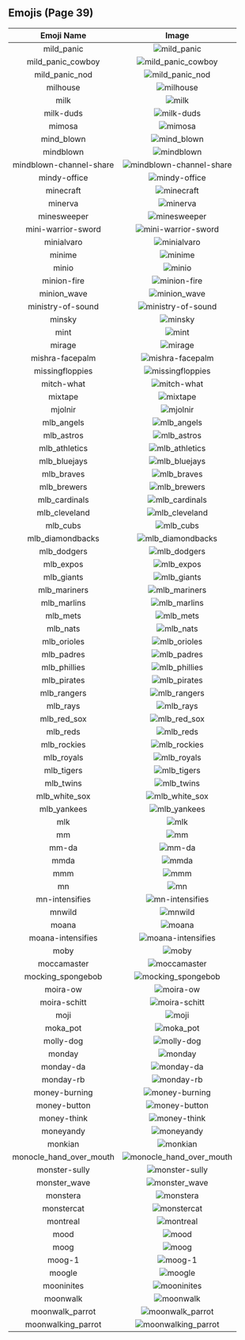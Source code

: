 
  ## Emojis (Page 39)
  |Emoji Name|Image|
  | :-: | :-: |
  |mild_panic| ![mild_panic](/output/mild_panic.png)|
  |mild_panic_cowboy| ![mild_panic_cowboy](/output/mild_panic_cowboy.png)|
  |mild_panic_nod| ![mild_panic_nod](/output/mild_panic_nod.gif)|
  |milhouse| ![milhouse](/output/milhouse.png)|
  |milk| ![milk](/output/milk.png)|
  |milk-duds| ![milk-duds](/output/milk-duds.png)|
  |mimosa| ![mimosa](/output/mimosa.png)|
  |mind_blown| ![mind_blown](/output/mind_blown.gif)|
  |mindblown| ![mindblown](/output/mindblown.gif)|
  |mindblown-channel-share| ![mindblown-channel-share](/output/mindblown-channel-share.gif)|
  |mindy-office| ![mindy-office](/output/mindy-office.png)|
  |minecraft| ![minecraft](/output/minecraft.png)|
  |minerva| ![minerva](/output/minerva.jpg)|
  |minesweeper| ![minesweeper](/output/minesweeper.png)|
  |mini-warrior-sword| ![mini-warrior-sword](/output/mini-warrior-sword.gif)|
  |minialvaro| ![minialvaro](/output/minialvaro.png)|
  |minime| ![minime](/output/minime.png)|
  |minio| ![minio](/output/minio.png)|
  |minion-fire| ![minion-fire](/output/minion-fire.jpg)|
  |minion_wave| ![minion_wave](/output/minion_wave.png)|
  |ministry-of-sound| ![ministry-of-sound](/output/ministry-of-sound.png)|
  |minsky| ![minsky](/output/minsky.png)|
  |mint| ![mint](/output/mint.png)|
  |mirage| ![mirage](/output/mirage)|
  |mishra-facepalm| ![mishra-facepalm](/output/mishra-facepalm.png)|
  |missingfloppies| ![missingfloppies](/output/missingfloppies.png)|
  |mitch-what| ![mitch-what](/output/mitch-what.png)|
  |mixtape| ![mixtape](/output/mixtape.png)|
  |mjolnir| ![mjolnir](/output/mjolnir.png)|
  |mlb_angels| ![mlb_angels](/output/mlb_angels.jpg)|
  |mlb_astros| ![mlb_astros](/output/mlb_astros.jpg)|
  |mlb_athletics| ![mlb_athletics](/output/mlb_athletics.jpg)|
  |mlb_bluejays| ![mlb_bluejays](/output/mlb_bluejays.png)|
  |mlb_braves| ![mlb_braves](/output/mlb_braves.gif)|
  |mlb_brewers| ![mlb_brewers](/output/mlb_brewers.jpg)|
  |mlb_cardinals| ![mlb_cardinals](/output/mlb_cardinals.jpg)|
  |mlb_cleveland| ![mlb_cleveland](/output/mlb_cleveland.png)|
  |mlb_cubs| ![mlb_cubs](/output/mlb_cubs.jpg)|
  |mlb_diamondbacks| ![mlb_diamondbacks](/output/mlb_diamondbacks.jpg)|
  |mlb_dodgers| ![mlb_dodgers](/output/mlb_dodgers.jpg)|
  |mlb_expos| ![mlb_expos](/output/mlb_expos.jpg)|
  |mlb_giants| ![mlb_giants](/output/mlb_giants.jpg)|
  |mlb_mariners| ![mlb_mariners](/output/mlb_mariners.jpg)|
  |mlb_marlins| ![mlb_marlins](/output/mlb_marlins.jpg)|
  |mlb_mets| ![mlb_mets](/output/mlb_mets.jpg)|
  |mlb_nats| ![mlb_nats](/output/mlb_nats.jpg)|
  |mlb_orioles| ![mlb_orioles](/output/mlb_orioles.jpg)|
  |mlb_padres| ![mlb_padres](/output/mlb_padres.jpg)|
  |mlb_phillies| ![mlb_phillies](/output/mlb_phillies.jpg)|
  |mlb_pirates| ![mlb_pirates](/output/mlb_pirates.jpg)|
  |mlb_rangers| ![mlb_rangers](/output/mlb_rangers.jpg)|
  |mlb_rays| ![mlb_rays](/output/mlb_rays.jpg)|
  |mlb_red_sox| ![mlb_red_sox](/output/mlb_red_sox.jpg)|
  |mlb_reds| ![mlb_reds](/output/mlb_reds.jpg)|
  |mlb_rockies| ![mlb_rockies](/output/mlb_rockies.jpg)|
  |mlb_royals| ![mlb_royals](/output/mlb_royals.jpg)|
  |mlb_tigers| ![mlb_tigers](/output/mlb_tigers.jpg)|
  |mlb_twins| ![mlb_twins](/output/mlb_twins.gif)|
  |mlb_white_sox| ![mlb_white_sox](/output/mlb_white_sox.jpg)|
  |mlb_yankees| ![mlb_yankees](/output/mlb_yankees.jpg)|
  |mlk| ![mlk](/output/mlk.jpg)|
  |mm| ![mm](/output/mm)|
  |mm-da| ![mm-da](/output/mm-da.png)|
  |mmda| ![mmda](/output/mmda)|
  |mmm| ![mmm](/output/mmm.jpg)|
  |mn| ![mn](/output/mn.jpg)|
  |mn-intensifies| ![mn-intensifies](/output/mn-intensifies.gif)|
  |mnwild| ![mnwild](/output/mnwild.png)|
  |moana| ![moana](/output/moana.png)|
  |moana-intensifies| ![moana-intensifies](/output/moana-intensifies.gif)|
  |moby| ![moby](/output/moby.png)|
  |moccamaster| ![moccamaster](/output/moccamaster.png)|
  |mocking_spongebob| ![mocking_spongebob](/output/mocking_spongebob.png)|
  |moira-ow| ![moira-ow](/output/moira-ow.png)|
  |moira-schitt| ![moira-schitt](/output/moira-schitt.png)|
  |moji| ![moji](/output/moji.png)|
  |moka_pot| ![moka_pot](/output/moka_pot.png)|
  |molly-dog| ![molly-dog](/output/molly-dog.png)|
  |monday| ![monday](/output/monday.png)|
  |monday-da| ![monday-da](/output/monday-da.png)|
  |monday-rb| ![monday-rb](/output/monday-rb.png)|
  |money-burning| ![money-burning](/output/money-burning.gif)|
  |money-button| ![money-button](/output/money-button.gif)|
  |money-think| ![money-think](/output/money-think.png)|
  |moneyandy| ![moneyandy](/output/moneyandy.png)|
  |monkian| ![monkian](/output/monkian.png)|
  |monocle_hand_over_mouth| ![monocle_hand_over_mouth](/output/monocle_hand_over_mouth.png)|
  |monster-sully| ![monster-sully](/output/monster-sully.png)|
  |monster_wave| ![monster_wave](/output/monster_wave.png)|
  |monstera| ![monstera](/output/monstera.png)|
  |monstercat| ![monstercat](/output/monstercat.png)|
  |montreal| ![montreal](/output/montreal.jpg)|
  |mood| ![mood](/output/mood.png)|
  |moog| ![moog](/output/moog.jpg)|
  |moog-1| ![moog-1](/output/moog-1.png)|
  |moogle| ![moogle](/output/moogle.gif)|
  |mooninites| ![mooninites](/output/mooninites.png)|
  |moonwalk| ![moonwalk](/output/moonwalk.gif)|
  |moonwalk_parrot| ![moonwalk_parrot](/output/moonwalk_parrot.gif)|
  |moonwalking_parrot| ![moonwalking_parrot](/output/moonwalking_parrot)|
  